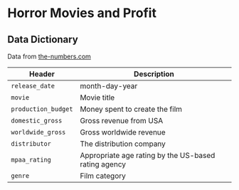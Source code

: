 # Horror Movies and Profit

## Data Dictionary
Data from [the-numbers.com](https://www.the-numbers.com/)

Header | Description
---|---------
`release_date` | month-day-year
`movie` | Movie title
`production_budget` | Money spent to create the film
`domestic_gross` | Gross revenue from USA
`worldwide_gross` | Gross worldwide revenue
`distributor` | The distribution company
`mpaa_rating` | Appropriate age rating by the US-based rating agency
`genre` | Film category